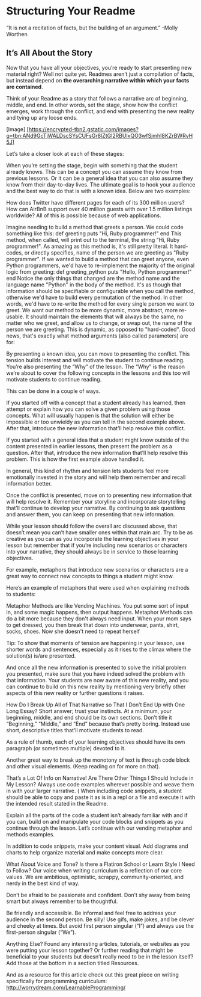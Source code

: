 # Structuring Your Readme

“It is not a recitation of facts, but the building of an argument.”
            -Molly Worthen

## It’s All About the Story

Now that you have all your objectives, you’re ready to start presenting new material right? Well not quite yet. Readmes aren’t just a compilation of facts, but instead depend on **the overarching narrative within which your facts are contained**.

Think of your Readme as a story that follows a narrative arc of beginning, middle, and end. In other words, set the stage, show how the conflict emerges, work through the conflict, and end with presenting the new reality and tying up any loose ends.

[Image] [https://encrypted-tbn2.gstatic.com/images?q=tbn:ANd9GcTjWALDscSYsCUFsGr8lZtGl2RBUlxQO3wfSjmhI8KZrBWRvH5J]



Let’s take a closer look at each of these stages:

When you’re setting the stage, begin with something that the student already knows. This can be a concept you can assume they know from previous lessons. Or it can be a general idea that you can also assume they know from their day-to-day lives. The ultimate goal is to hook your audience and the best way to do that is with a known idea.  Below are two examples:

How does Twitter have different pages for each of its 300 million users? How can AirBnB support over 40 million guests with over 1.5 million listings worldwide? All of this is possible because of web applications.

Imagine needing to build a method that greets a person. We could code something like this:
def greeting
    puts "Hi, Ruby programmer!"
end
This method, when called, will print out to the terminal, the string "Hi, Ruby programmer!". 
As amazing as this method is, it's still pretty literal. It hard-codes, or directly specifies, name of the person we are greeting as "Ruby programmer". If we wanted to build a method that can greet anyone, even Python programmers, we'd have to re-implement the majority of the original logic from greeting:
def greeting_python
  puts "Hello, Python programmer!"
end
Notice the only things that changed are the method name and the language name "Python" in the body of the method. It's as though that information should be specifiable or configurable when you call the method, otherwise we'd have to build every permutation of the method. In other words, we'd have to re-write the method for every single person we want to greet. We want our method to be more dynamic, more abstract, more re-usable. It should maintain the elements that will always be the same, no matter who we greet, and allow us to change, or swap out, the name of the person we are greeting. This is dynamic, as opposed to "hard-coded".
Good news, that's exactly what method arguments (also called parameters) are for:

By presenting a known idea, you can move to presenting the conflict. This tension builds interest and will motivate the student to continue reading. You’re also presenting the “Why” of the lesson. The “Why” is the reason we’re about to cover the following concepts in the lessons and this too will motivate students to continue reading. 

This can be done in a couple of ways. 

If you started off with a concept that a student already has learned, then attempt or explain how you can solve a given problem using those concepts. What will usually happen is that the solution will either be impossible or too unwieldy as you can tell in the second example above. After that, introduce the new information that’ll help resolve this conflict. 

If you started with a general idea that a student might know outside of the content presented in earlier lessons, then present the problem as a question. After that, introduce the new information that’ll help resolve this problem. This is how the first example above handled it. 

In general, this kind of rhythm and tension lets students feel more emotionally invested in the story and will help them remember and recall information better. 

Once the conflict is presented, move on to presenting new information that will help resolve it.  Remember your storyline and incorporate storytelling that’ll continue to develop your narrative. By continuing to ask questions and answer them, you can keep on presenting that new information.

While your lesson should follow the overall arc discussed above, that doesn’t mean you can’t have smaller ones within that main arc. Try to be as creative as you can as you incorporate the learning objectives in your lesson but remember that if you’re including new scenarios or characters into your narrative, they should always be in service to those learning objectives. 

For example, metaphors that introduce new scenarios or characters are a great way to connect new concepts to things a student might know. 

Here’s an example of metaphors that were used when explaining methods to students:

Metaphor Methods are like Vending Machines. You put some sort of input in, and some magic happens, then output happens.
Metaphor Methods can do a bit more because they don't always need input. When your mom says to get dressed, you then break that down into underwear, pants, shirt, socks, shoes. Now she doesn't need to repeat herself

Tip: To show that moments of tension are happening in your lesson, use shorter words and sentences, especially as it rises to the climax where the solution(s) is/are presented. 

And once all the new information is presented to solve the initial problem you presented, make sure that you have indeed solved the problem with that information. Your students are now aware of this new reality, and you can continue to build on this new reality by mentioning very briefly other aspects of this new reality or further questions it raises.

How Do I Break Up All of That Narrative so That I Don’t End Up with One Long Essay? 
Short answer; trust your instincts. At a minimum, your beginning, middle, and end should be its own sections. Don’t title it “Beginning,” “Middle,” and “End” because that’s pretty boring. Instead use short, descriptive titles that’ll motivate students to read. 

As a rule of thumb, each of your learning objectives should have its own paragraph (or sometimes multiple) devoted to it. 

Another great way to break up the monotony of text is through code block and other visual elements. (Keep reading on for more on that). 

That’s a Lot Of Info on Narrative! Are There Other Things I Should Include in My Lesson? 
Always use code examples wherever possible and weave them in with your larger narrative. ( When including code snippets, a student should be able to copy and paste it as is in a repl or a file and execute it with the intended result stated in the Readme. 

Explain all the parts of the code a student isn’t already familiar with and if you can, build on and manipulate your code blocks and snippets as you continue through the lesson. Let’s continue with our vending metaphor and methods examples. 

In addition to code snippets, make your content visual. Add diagrams and charts to help organize material and make concepts more clear. 

What About Voice and Tone? Is there a Flatiron School or Learn Style I Need to Follow?
Our voice when writing curriculum is a reflection of our core values. We are ambitious, optimistic, scrappy, community-oriented, and nerdy in the best kind of way. 

Don’t be afraid to be passionate and confident. Don’t shy away from being smart but always remember to be thoughtful.

Be friendly and accessible. Be informal and feel free to address your audience in the second person. Be silly! Use gifs, make jokes, and be clever and cheeky at times.  But avoid first person singular (“I”) and always use the first-person singular (“We”). 

Anything Else? 
Found any interesting articles, tutorials, or websites as you were putting your lesson together? Or further reading that might be beneficial to your students but doesn’t really need to be in the lesson itself? Add those at the bottom in a section titled Resources. 

And as a resource for this article check out this great piece on writing specifically for programming curriculum: http://worrydream.com/LearnableProgramming/ 
